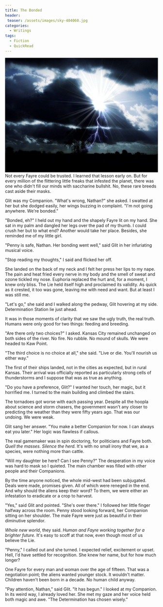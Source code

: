```yaml
---
title: The Bonded
header:
 teaser: /assets/images/sky-404060.jpg
categories:
  - Writings
tags:
  - Fiction
  - QuickRead
---
```

<img src="/assets/images/sky-404060.jpg">Not every Fayre could be trusted. I learned that lesson early on. But for every million of the flittering little freaks that infested the planet, there was one who didn't fill our minds with saccharine bullshit. No, these rare breeds cast aside their masks.

Glit was my Companion. "What's wrong, Nathan?" she asked. I swatted at her but she dodged easily, her wings buzzing in complaint. "I'm not going anywhere. We're bonded."

"Bonded, eh?" I held out my hand and the shapely Fayre lit on my hand. She sat in my palm and dangled her legs over the pad of my thumb. I could crush her but to what end? Another would take her place. Besides, she reminded me of my little girl.

"Penny is safe, Nathan. Her bonding went well," said Glit in her infuriating musical voice.

"Stop reading my thoughts," I said and flicked her off.

She landed on the back of my neck and I felt her press her lips to my nape. The pain and heat fried every nerve in my body and the smell of sweat and ozone tickled my nose. Euphoria replaced the hurt and, for a moment, I knew only bliss. The Lie held itself high and proclaimed its validity. As quick as it crested, it too was gone, leaving me with need and want. But at least I was still me.

"Let's go," she said and I walked along the pedway, Glit hovering at my side. Determination Station lie just ahead.

It was in those moments of clarity that we saw the ugly truth, the real truth. Humans were only good for two things: feeding and breeding.

"Are there only two choices?" I asked. Kansas City remained unchanged on both sides of the river. No fire. No rubble. No mound of skulls. We were headed to Kaw Point.

"The third choice is no choice at all," she said. "Live or die. You'll nourish us either way."

The first of their ships landed, not in the cities as expected, but in rural Kansas. Their arrival was officially reported as particularly strong cells of thunderstorms and I suppose that was as true as anything.

"Do you have a preference, Glit?" I wanted her touch, her magic, but it horrified me. I turned to the main building and climbed the stairs.

The tornadoes got worse with each passing year. Despite all the hoopla about science and storm chasers, the government wasn't any closer to predicting the weather than they were fifty years ago. That was our undoing. We were weak.

Glit sang her answer. "You make a better Companion for now. I can always eat you later." Her logic was flawless if callous.

The real gamemaker was in spin doctoring, for politicians and Fayre both. *Quell the masses. Silence the herd.* It's with no small irony that we, as a species, were nothing more than cattle.

"Will my daughter be here? Can I see Penny?" The desperation in my voice was hard to mask so I quieted. The main chamber was filled with other people and their Companions.

By the time anyone noticed, the whole mid-west had been subjugated. Deals were made, promises given. All of which were reneged in the end. And why should the aliens keep their word? To them, we were either an infestation to eradicate or a crop to harvest.

"Yes," said Glit and pointed. "She's over there." I followed her little finger halfway across the room. Penny stood looking forward, her Companion sitting on her shoulder. The male Fayre were just as beautiful in their diminutive splendor.

*Whole new world*, they said. *Human and Fayre working together for a brighter future.* It's easy to scoff at that now, even though most of us believe the Lie.

"Penny," I called out and she turned. I expected relief, excitement or upset. Hell, I'd have settled for recognition. She knew her name, but for how much longer?

One Fayre for every man and woman over the age of fifteen. That was a negotiation point; the aliens wanted younger stock. It wouldn't matter. Children haven't been born in a decade. No human child anyway.

"Pay attention, Nathan," said Glit. "It has begun." I looked at my Companion. In its weird way, I already loved her. She met my gaze and her voice held both magic and awe. "The Determination has chosen wisely."